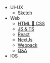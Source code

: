- UI-UX
  - [Sketch](/FrontEnd/UI-UX/sketchNotes.md)
- Web
  - [HTML :hammer: CSS](/FrontEnd/HTML_CSS/_sidebar.md)
  - [JS & TS](/FrontEnd/JS_TS/_sidebar.md)
  - [React](/FrontEnd/React/_sidebar.md)
  - [NextJs](/FrontEnd/Next/nextNotes.md)
  - [Webpack](/FrontEnd/webpack/webpackNotes.md)
  - [Q&A](/FrontEnd/questions.md)
- IOS